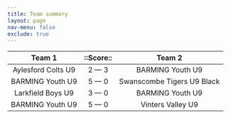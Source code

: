 ```yaml
---
title: Team summary
layout: page
nav-menu: false
exclude: true
---
```




|       Team 1       |  ::Score::  |           Team 2           |
|:------------------:|:-----------:|:--------------------------:|
| Aylesford Colts U9 | 2 &mdash; 3 |      BARMING Youth U9      |
|  BARMING Youth U9  | 5 &mdash; 0 | Swanscombe Tigers U9 Black |
| Larkfield Boys U9  | 3 &mdash; 0 |      BARMING Youth U9      |
|  BARMING Youth U9  | 5 &mdash; 0 |     Vinters Valley U9      |

 <br /><br /><br />